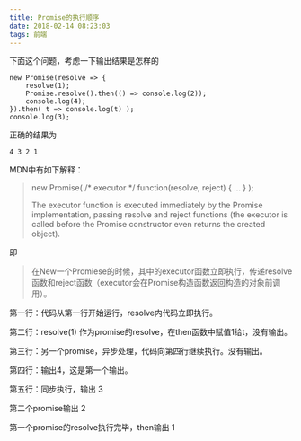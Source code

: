 ```yaml
---
title: Promise的执行顺序
date: 2018-02-14 08:23:03
tags: 前端
---
```


下面这个问题，考虑一下输出结果是怎样的

    new Promise(resolve => {
    	resolve(1);
    	Promise.resolve().then(() => console.log(2));
    	console.log(4);
	}).then( t => console.log(t) );
	console.log(3);

正确的结果为

	4 3 2 1
	
MDN中有如下解释：

> new Promise( /* executor */ function(resolve, reject) { ... } );
> 
> The executor function is executed immediately by the Promise implementation, passing resolve and reject functions (the executor is called before the Promise constructor even returns the created object). 

即

> 在New一个Promiese的时候，其中的executor函数立即执行，传递resolve函数和reject函数（executor会在Promise构造函数返回构造的对象前调用）。

第一行：代码从第一行开始运行，resolve内代码立即执行。

第二行：resolve(1) 作为promise的resolve，在then函数中赋值1给t，没有输出。

第三行：另一个promise，异步处理，代码向第四行继续执行。没有输出。

第四行：输出4，这是第一个输出。

第五行：同步执行，输出 3

第二个promise输出 2

第一个promise的resolve执行完毕，then输出 1